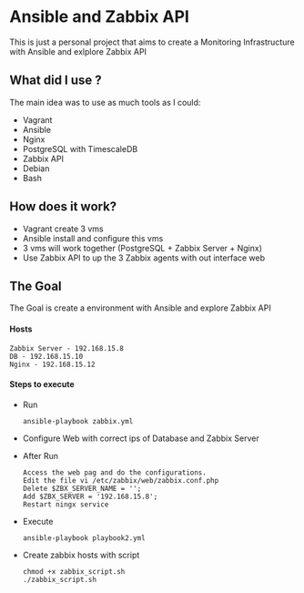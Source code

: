# Ansible and Zabbix API
This is just a personal project that aims to create a Monitoring Infrastructure with Ansible and exlplore Zabbix API 

## What did I use ?
The main idea was to use as much tools as I could:

- Vagrant
- Ansible
- Nginx
- PostgreSQL with TimescaleDB
- Zabbix API
- Debian
- Bash

## How does it work?

- Vagrant create 3 vms
- Ansible install and configure this vms
- 3 vms will work together (PostgreSQL + Zabbix Server + Nginx)
- Use Zabbix API to up the 3 Zabbix agents with out interface web


## The Goal
The Goal is create a environment with Ansible and explore Zabbix API


#### Hosts 

```
Zabbix Server - 192.168.15.8
DB - 192.168.15.10
Nginx - 192.168.15.12
```

#### Steps to execute


- Run
    ```
    ansible-playbook zabbix.yml
    ```

- Configure Web with correct ips of Database and Zabbix Server


- After Run
    ```
    Access the web pag and do the configurations.
    Edit the file vi /etc/zabbix/web/zabbix.conf.php
    Delete $ZBX_SERVER_NAME = '';
    Add $ZBX_SERVER = '192.168.15.8';
    Restart ningx service
    ```
- Execute 
    ```
    ansible-playbook playbook2.yml
    ```

- Create zabbix hosts with script
    ```
    chmod +x zabbix_script.sh
    ./zabbix_script.sh
    ```

    